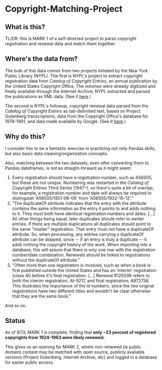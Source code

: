 # Copyright-Matching-Project

## What is this?
TL/DR: this is MARK 1 of a self-directed project to parse copyright registration and renewal data and match them together.

## Where's the data from?
The bulk of this data comes from two projects initiated by the New York Public Library (NYPL). The first is NYPL's project to extract copyright registration data from *Catalog of Copyright Entries*, an annual publication by the United States Copyright Office. The volumes were already digitized and freely available through the Internet Archive; NYPL extracted and parsed the publications as XML data. (See it [here](https://github.com/NYPL/catalog_of_copyright_entries_project).)

The second is NYPL's followup, copyright renewal data parsed from the *Catalog of Copyright Entries* as tab-delimited text, based on Project Gutenberg transcriptions, data from the Copyright Office's database for 1978–1991, and data made available by Google. (See it [here](https://github.com/NYPL/cce-renewals/).)

## Why do this?
I consider this to be a fantastic exercise in practicing not only Pandas skills, but also basic data cleaning/organization concepts.

Also, matching between the two datasets, even after converting them to Pandas dataframes, is not as straight-forward as it might seem:

1. Every registration should have a registration number, such as A56505, but these are not unique. Numbering was restarted in the *Catalog of Copyright Entries* Third Series (1947–), so there's quite a bit of overlap; for example, a registration number and date will always be required to distinguish 'A56505/1951-06-06' from 'A56505/1932-10-12'."
2. "The duplicateOf attribute indicates that the entry with the attribute contains the same information as the entry it points to and adds nothing to it. They must both have identical registration numbers and dates. \[...] All other things being equal, later duplicates should refer to earlier entries. If there are multiple duplications all duplicates should point to the same "master" registration. That entry must not have a duplicateOf attribute. So, when processing, any entries carrying a duplicateOf attribute can be skipped, since -- if an entry is truly a duplicate -- it adds nothing the copyright history of the work. When importing into a database, this will assure that there is only one row with the registration number/date combination. Renewals should be linked to registrations without the duplicateOf attribute."
3. "Often more than one registration is involved, such as when a book is first published outside the United States and has an 'interim' registration (class AI) before it's final registration. \[...] Renewal R129296 refers to both the interim registration, AI-9217, and final registration, A972756. This illustrates the importance of the id numbers, since the two original registrations have two different titles and wouldn't be clear otherwise that they are the same book."

And so on.

## Status
As of 8/13, MARK 1 is complete, finding that **only ~23 percent of registered copyrights from 1924-1963 were likely renewed.**

This gives us an opening for MARK 2, where non-renewed (ie public domain) content may be matched with open source, publicly available versions (Project Gutenberg, Internet Archive, etc) and logged in a database for easier public access.

